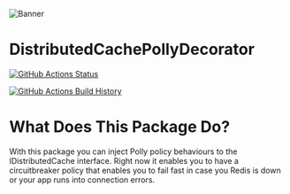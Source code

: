 ![Banner](Images/Banner.png)

# DistributedCachePollyDecorator

[![GitHub Actions Status](https://github.com/darthfabar/DistributedCachePollyDecorator/workflows/Build/badge.svg?branch=main)](https://github.com/darthfabar/DistributedCachePollyDecorator/actions)

[![GitHub Actions Build History](https://buildstats.info/github/chart/darthfabar/DistributedCachePollyDecorator?branch=main&includeBuildsFromPullRequest=false)](https://github.com/darthfabar/DistributedCachePollyDecorator/actions)

# What Does This Package Do?
With this package you can inject Polly policy behaviours to the IDistributedCache interface. 
Right now it enables you to have a circuitbreaker policy that enables you to fail fast in case you Redis is down or your app runs into connection errors.

